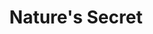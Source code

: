 <!-- ⚠️ This README has been generated from the file(s) "DOCUMENTATION.md" ⚠️--><h1 align="center">Nature's Secret</h1>